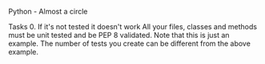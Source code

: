 Python - Almost a circle

Tasks
0. If it's not tested it doesn't work
All your files, classes and methods must be unit tested and be PEP 8 validated.
Note that this is just an example. The number of tests you create can be different from the above example.
